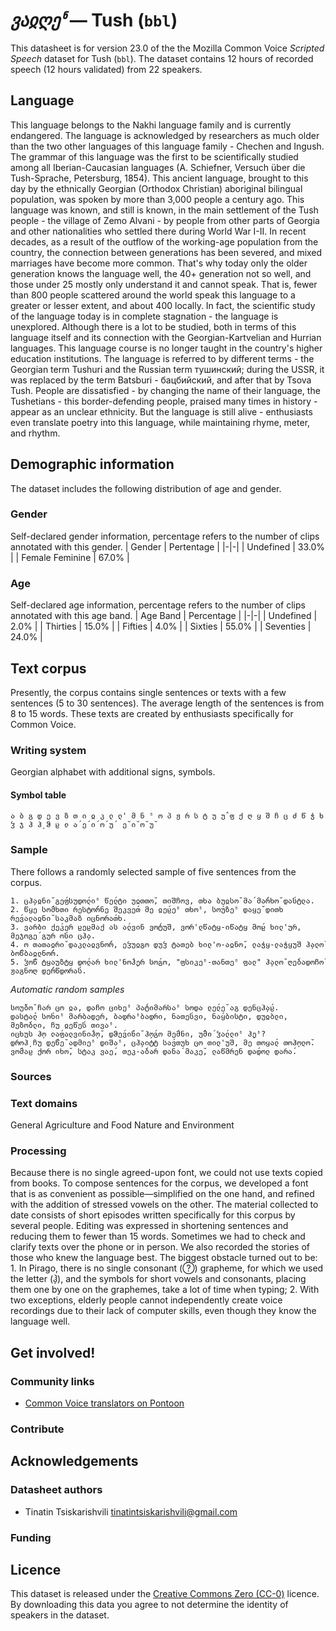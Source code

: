 # *ვაჲღეჼ* &mdash; Tush (`bbl`)
This datasheet is for version 23.0 of the the Mozilla Common Voice *Scripted Speech* dataset 
for Tush (`bbl`). The dataset contains 12 hours of recorded
speech (12 hours validated) from 22 speakers.

## Language
This language belongs to the Nakhi language family and is currently endangered. The language is acknowledged by researchers as much older than the two other languages of this language family - Chechen and Ingush. The grammar of this language was the first to be scientifically studied among all Iberian-Caucasian languages (A. Schiefner, Versuch über die Tush-Sprache, Petersburg, 1854). This ancient language, brought to this day by the ethnically Georgian (Orthodox Christian) aboriginal bilingual population, was spoken by more than 3,000 people a century ago.
This language was known, and still is known, in the main settlement of the Tush people - the village of Zemo Alvani - by people from other parts of Georgia and other nationalities who settled there during World War I-II.
In recent decades, as a result of the outflow of the working-age population from the country, the connection between generations has been severed, and mixed marriages have become more common. That's why today only the older generation knows the language well, the 40+ generation not so well, and those under 25 mostly only understand it and cannot speak. That is, fewer than 800 people scattered around the world speak this language to a greater or lesser extent, and about 400 locally.
In fact, the scientific study of the language today is in complete stagnation - the language is unexplored. Although there is a lot to be studied, both in terms of this language itself and its connection with the Georgian-Kartvelian and Hurrian languages. This language course is no longer taught in the country's higher education institutions.
The language is referred to by different terms - the Georgian term Tushuri and the Russian term тушинский; during the USSR, it was replaced by the term Batsburi - бацбийский, and after that by Tsova Tush. People are dissatisfied - by changing the name of their language, the Tushetians - this border-defending people, praised many times in history - appear as an unclear ethnicity.
But the language is still alive - enthusiasts even translate poetry into this language, while maintaining rhyme, meter, and rhythm.
<!-- {{LANGUAGE_DESCRIPTION}} -->
<!-- Provide a brief (1-2 paragraph) description of your language -->
<!-- ### Variants -->
<!-- {{VARIANT_DESCRIPTION}} -->
<!-- @ OPTIONAL @ -->
<!-- Describe the variants (MCV variants) of your language -->
<!-- Original Answer: -->
<!-- There are no variants defined for the Tush language. Slight variations present in the language are not essential. -->

## Demographic information
The dataset includes the following distribution of age and gender.
<!-- You can get a lot of the information in this section from https://analyzer.cv-toolbox.web.tr/browse -->

### Gender
Self-declared gender information, percentage refers to the number of clips annotated with this gender.
| Gender | Pertentage |
|-|-|
| Undefined | 33.0% |
| Female Feminine | 67.0% |
<!-- {{GENDER_TABLE}} -->
<!-- @ AUTOMATICALLY GENERATED @ -->
<!-- | Gender | Frequency |
|--------|-----------|
| male, masculine | ? |
| undeclared | ? |
| female, feminine | ? | -->

### Age
Self-declared age information, percentage refers to the number of clips annotated with this age band.
| Age Band | Percentage |
|-|-|
| Undefined | 2.0% |
| Thirties | 15.0% |
| Fifties | 4.0% |
| Sixties | 55.0% |
| Seventies | 24.0% |
<!-- {{AGE_TABLE}} -->
<!-- @ AUTOMATICALLY GENERATED @ -->
<!-- | Age band | Frequency |
|----------|-----------|
| teens | ? |
| twenties | ? |
| thirties | ? |
| fourties | ? |
| fifties | ? |
   ...if other age ranges are present in your data, add rows... -->

## Text corpus
Presently, the corpus contains single sentences or texts with a few sentences (5 to 30 sentences). The average length of the sentences is from 8 to 15 words. These texts are created by enthusiasts specifically for Common Voice.
<!-- {{TEXT_CORPUS_DESCRIPTION}} -->
<!-- @ OPTIONAL @ -->
<!-- An overview of the text corpus, with information such as average length (in characters and words) of validated sentences. -->

### Writing system
Georgian alphabet with additional signs, symbols.
<!-- {{WRITING_SYSTEM_DESCRIPTION}} -->
<!-- @ OPTIONAL @ -->
<!-- A description of the writing system (or writing systems) used in the text corpus -->

#### Symbol table
```ა ბ გ დ ე ვ ზ თ ი ჲ კ ლ ლ' მ ნ ჼ ო პ ჟ რ ს ტ უ უ̂ ფ ქ ღ ყ შ ჩ ც ძ წ ჭ ხ ჴ ჯ ჰ ჰ̦ ჵ ჸ ჺ ა́ ე́ ი́ ო́ უ́  ე̆ ი̆ ო̆ უ̆```
<!-- {{ALPHABET_TABLE}} -->
<!-- @ OPTIONAL @ -->
<!-- If the writing system is alphabetic, you can include the valid alphabet here -->

### Sample
There follows a randomly selected sample of five sentences from the corpus.


```
1. ცჰ̦აჲნი̆ გე́ფსუდო́ლიჼ წე́ლტი უჲთთო̆, თიშჩოვ, თხა ბუჲსო̆ მა́ მა́რხო̆ და́სტლა.
2. წყე სო́მხთი რესტო́რნე შეკვე́თ მე ჲე́ჸეჼ თხოჼ, სო́უზეჼ დაყე̆ დითხ რე́ვალაჲნი̆ საკმაზ იცნორა́თხ. 
3. ვარბი ქე́კერ ჸეჸმაქ ას ა́ლვინ ვო́ტუშ, ვორ'ლწატყ-იწატყ მო́ჸ ხილ'ურ, მეჯოგე́ გურ ო́სი ცჰ̦ა.
4. ო თათაჲრი̆ დაკლაჲვნო́რ, ეჴუჲგო დუჴ ტათებ ხილ'ო-აჲნო̆, ლაჭყ-ლაჭყუშ ჰ̦ალო̆ ბო́წბაჲლნო́რ.
5. ჴო́წ ტყაუზტყ დო́ლარ ხილ'ნო́ჰ̦ერ სო́გო, "ფსიკეჼ-თანთეჼ ფალ" ჰ̦ალო̆ ღე́ბადოჩო̆ ჟაგნოღ დე́რწდორა́ს.
```

*Automatic random samples*

```
სოუ̆ბო̆ ჩარ ცო ჲა, დაჩო ციხეჼ პა́ტიმარსაჼ სოდა ლე́ლე̆ აგ დენცჰ̦ა́ჸ.
დასტა́ლ სო́ხიჼ მარბადერ, ბადრაჼბადრი, ნათე́სვი, ნა́ყბისტი, დუჲბლი, მეზო́ბლი, ჩუ ჲეწე́ს თივაჼ.
იცხუს ჰ̦ო ჺა́ფალვინი́ჰ̦ო̆, დჵე́ვი́ნი̆ ჰ̦ო́გო მე́მნი, უ̂მი́ ჴა́ლლიჼ ჰ̦ეჼ?
დროჰ̦ ჩუ დე́წე̆ ადმიეჼ დიშაჼ, ცჰ̦აიტტ სა́ვთუხ ცო თილ'უშ, მე თოყა́ლ თოჰ̦ოლო̆.
ვო́მაჸ ქორ იხო̆, სტაკ ვაე́, თეკ-ა́ბარ დანა́ მაკე̆, ლაწმრენ და́დოლ დარა́.
```
<!-- {{SENTENCES_SAMPLE}} -->

### Sources
<!-- {{SOURCES_LIST}} -->
<!-- @ OPTIONAL @ -->
<!-- A list of sentence sources, can be curated to the top-N -->

### Text domains
General
Agriculture and Food
Nature and Environment
<!-- {{TEXT_DOMAIN_DESCRIPTION}} -->
<!-- @ OPTIONAL @ -->
<!-- What text domains are represented in the corpus? -->

### Processing
Because there is no single agreed-upon font, we could not use texts copied from books. To compose sentences for the corpus, we developed a font that is as convenient as possible—simplified on the one hand, and refined with the addition of stressed vowels on the other. The material collected to date consists of short episodes written specifically for this corpus by several people. Editing was expressed in shortening sentences and reducing them to fewer than 15 words. Sometimes we had to check and clarify texts over the phone or in person. We also recorded the stories of those who knew the language best.
The biggest obstacle turned out to be:
    1. In Pirago, there is no single consonant () grapheme, for which we used the letter (ჰ̦), and the symbols for short vowels and consonants, placing them one by one on the graphemes, take a lot of time when typing;
    2. With two exceptions, elderly people cannot independently create voice recordings due to their lack of computer skills, even though they know the language well.
<!-- {{PROCESSING_DESCRIPTION}} -->
<!-- @ OPTIONAL @ -->
<!-- How has the text data been processed -->

## Get involved!

### Community links
* [Common Voice translators on Pontoon](https://pontoon.mozilla.org/bbl/common-voice/contributors/)

### Contribute
<!-- {{CONTRIBUTE_LINKS_LIST}} -->
<!-- Here you can include links for how to contribute to the dataset -->

## Acknowledgements

### Datasheet authors
* Tinatin Tsiskarishvili <tinatintsiskarishvili@gmail.com>
<!-- {{DATASHEET_AUTHORS_LIST}} -->
<!-- A list in the format of: Your Name <email@email.com> -->

### Funding

<!-- {{FUNDING_DESCRIPTION}} -->
<!-- @ OPTIONAL @ -->
<!-- If you received any funding, you can include the acknowledgement here -->

## Licence
This dataset is released under the [Creative Commons Zero (CC-0)](https://creativecommons.org/public-domain/cc0/) licence. By downloading this data
you agree to not determine the identity of speakers in the dataset.